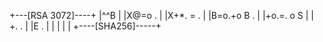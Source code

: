 +---[RSA 3072]----+
|^^B              |
|X@=o   .         |
|X+*.  = .        |
|B=o.+o B .       |
|+o.=. o S        |
| +.    .         |
|E .              |
|                 |
|                 |
+----[SHA256]-----+
